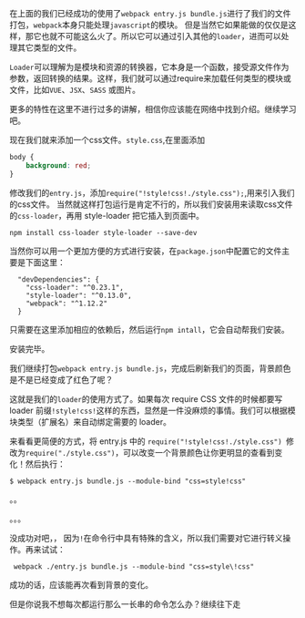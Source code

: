 在上面的我们已经成功的使用了`webpack entry.js bundle.js`进行了我们的文件打包，`webpack`本身只能处理`javascript`的模块。
但是当然它如果能做的仅仅是这样，那它也就不可能这么火了。所以它可以通过引入其他的`loader`，进而可以处理其它类型的文件。

`Loader`可以理解为是模块和资源的转换器，它本身是一个函数，接受源文件作为参数，返回转换的结果。这样，我们就可以通过require来加载任何类型的模块或文件，比如`VUE`、`JSX`、`SASS` 或图片。

更多的特性在这里不进行过多的讲解，相信你应该能在网络中找到介绍。继续学习吧。


现在我们就来添加一个css文件。`style.css`,在里面添加

```css
body {
    background: red;
}
```
修改我们的`entry.js`，添加`require("!style!css!./style.css");`,用来引入我们的css文件。
当然就这样打包运行是肯定不行的，所以我们安装用来读取css文件的`css-loader`，再用 style-loader 把它插入到页面中。

```
npm install css-loader style-loader --save-dev
```
当然你可以用一个更加方便的方式进行安装，在`package.json`中配置它的文件主要是下面这里：
```
  "devDependencies": {
    "css-loader": "^0.23.1",
    "style-loader": "^0.13.0",
    "webpack": "^1.12.2"
  }
```
只需要在这里添加相应的依赖后，然后运行`npm intall`，它会自动帮我们安装。


安装完毕。

我们继续打包`webpack entry.js bundle.js`，完成后刷新我们的页面，背景颜色是不是已经变成了红色了呢？

这就是我们的`loader`的使用方式了。如果每次 require CSS 文件的时候都要写 loader 前缀`!style!css!`这样的东西，显然是一件没麻烦的事情。我们可以根据模块类型（扩展名）来自动绑定需要的 loader。

来看看更简便的方式，将 entry.js 中的 `require("!style!css!./style.css") `修改为` require("./style.css") `，可以改变一个背景颜色让你更明显的查看到变化！然后执行：

```
$ webpack entry.js bundle.js --module-bind "css=style!css"
```
。。

。。。


没成功对吧，，
因为`!`在命令行中具有特殊的含义，所以我们需要对它进行转义操作。再来试试：
```
 webpack ./entry.js bundle.js --module-bind "css=style\!css"
```

成功的话，应该能再次看到背景的变化。

但是你说我不想每次都运行那么一长串的命令怎么办？继续往下走
